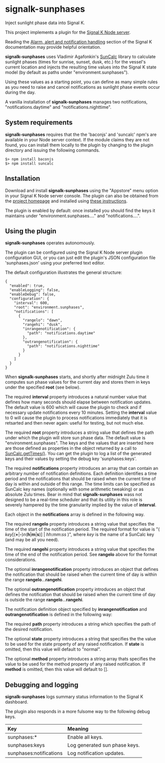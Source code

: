 # signalk-sunphases

Inject sunlight phase data into Signal K.

This project implements a plugin for the
[Signal K Node server](https://github.com/SignalK/signalk-server-node).

Reading the [Alarm, alert and notification handling](http://signalk.org/specification/1.0.0/doc/notifications.html)
section of the Signal K documentation may provide helpful orientation.

__signalk-sunphases__ uses Vladimir Agafonkin's
[SunCalc](https://github.com/mourner/suncalc)
library to calculate sunlight phases (times for sunrise, sunset, dusk,
etc.) for the vessel's current location and injects the resulting time
values into the Signal K state model (by default as paths under
"environment.sunphases").

Using these values as a starting point, you can define as many simple
rules as you need to raise and cancel notifications as sunlight phase
events occur during the day.

A vanilla installation of __signalk-sunphases__ manages two notifications,
"notifications.daytime" and "notifications.nighttime". 

## System requirements

__signalk-sunphases__ requires that the the 'baconjs' and 'suncalc' npm's
are available in your Node server context.
If the module claims they are not found, you can install them locally
to the plugin by changing to the plugin directory and issuing the
following commands.
```
$> npm install baconjs
$> npm install suncalc
```

## Installation

Download and install __signalk-sunphases__ using the "Appstore" menu
option in your Signal K Node server console.
The plugin can also be obtained from the 
[project homepage](https://github.com/preeve9534/signalk-sunphases)
and installed using
[these instructions](https://github.com/SignalK/signalk-server-node/blob/master/SERVERPLUGINS.md).

The plugin is enabled by default: once installed you should find the
keys it maintains under "environment.sunphases...." and "notifications....".

## Using the plugin

__signalk-sunphases__ operates autonomously.

The plugin can be configured using the Signal K Node server plugin
configuration GUI, or you can just edit the plugin's JSON configuration
file 'sunphases.json' using your preferred text editor.
 
The default configuration illustrates the general structure:
```
{
  "enabled": true,
  "enableLogging": false,
  "enableDebug": false,
  "configuration": {
    "interval": 600,
    "root": "environment.sunphases",
    "notifications": [
      {
        "rangelo": "dawn",
        "rangehi": "dusk",
        "inrangenotification": {
          "path": "notifications.daytime"
        },
        "outrangenotification": {
          "path": "notifications.nighttime"
        }
      }
    ]
  }
}
```

When __signalk-sunphases__  starts, and shortly after midnight Zulu time
it computes sun phase values for the current day and stores them in
keys under the specified __root__ (see below). 

The required __interval__ property introduces a natural number value
that defines how many seconds should elapse between notification
updates.
The default value is 600 which will cause the plugin to check and if
necessary update notifications every 10 minutes.
Setting the __interval__ value to 0 will cause the plugin to process
notifications immediately that it is retsarted and then never again:
useful for testing, but not much else.

The required __root__ property introduces a string value that defines
the path under which the plugin will store sun phase data. 
The default value is "environment.sunphases".
The keys and the values that are inserted here are those defined as
properties in the object returned by a call to
[SunCalc.getTimes()](https://github.com/mourner/suncalc#sunlight-times).
You can get the plugin to log a list of the generated keys and their
values by setting the debug key 'sunphases:keys'.

The required __notifications__ property introduces an array that
can contain an arbitrary number of notification definitions.
Each definition identifies a time period and the notifications that
should be raised when the current time of day is within and outside of
this range.
The time limits can be specified as SunCalc key names (optionally with
some arithmetic tweaking) or as absolute Zulu times.
Bear in mind that __signalk-sunphases__ wass not designed to be a
real-time scheduler and that its utility in this role is severely
hampered by the time granularity implied by the value of __interval__.

Each object in the __notifications__ array is defined in the following
way.

The required __rangelo__ property introduces a string value that
specifies the time of the start of the notification period.
The required format for value is
"( *key*[(__+__|__-__)*n*(__h__|__m__|__s__)] | *hh*__:__*mm*__:__*ss* )",
where *key* is the name of a SunCalc key (and may be all you need).

The required __rangehi__ property introduces a string value that
specifies the time of the end of the notification period.
See __rangelo__ above for the format considerations.

The optional __inrangenotification__ property introduces an object
that defines the notification that should be raised when the current
time of day is within the range __rangelo__...__rangehi__.

The optional __outrangenotification__ property introduces an object
that defines the notification that should be raised when the current
time of day is outside the range __rangelo__...__rangehi__.

The notification definition object specified by __inrangenotification__
and __outrangenotification__ is defined in the following way:

The required __path__ property introduces a string which specifies the
path of the desired notification.

The optional __state__ property introduces a string that specifies the
the value to be used for the state property of any raised notification.
If __state__ is omitted, then this value will default to "normal".

The optional __method__ property introduces a string array thats
specifies the value to be used for the method property of any raised
notification.
If __method__ is omitted, then this value will default to [].

## Debugging and logging

__signalk-sunphases__ logs summary status information to the Signal K
dashboard.

The plugin also responds in a more fulsome way to the following debug
keys.

| Key                   | Meaning                       |
|:----------------------|:------------------------------|
| sunphases:\*            | Enable all keys.              |
| sunphases:keys          | Log generated sun phase keys. |
| sunphases:notifications | Log notification updates.     |
